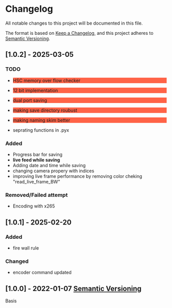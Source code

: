 <!--
## [Unreleased]

### Added

- v1.1 Brazilian Portuguese translation.


### Changed

- sth


### Removed 

-->

# Changelog

All notable changes to this project will be documented in this file.

The format is based on [Keep a Changelog](https://keepachangelog.com/en/1.1.0/),
and this project adheres to [Semantic Versioning](https://semver.org/spec/v2.0.0.html).


## [1.0.2] - 2025-03-05
### TODO
- <p style="background-color:tomato;"> HSC memory over flow checker </p>
- <p style="background-color:tomato;"> 12 bit implementation </p>
- <p style="background-color:tomato;"> dual port saving </p>
- <p style="background-color:tomato;"> making save directory roubust </p>
- <p style="background-color:tomato;"> making naming skim better </p>
- seprating functions in .pyx

### Added

- Progress bar for saving
- **live feed while saving**
- Adding date and time while saving
- changing camera propery with indices
- improving live frame performance by removing color cheking "read_live_frame_BW"

### Removed/Failed attempt
- Encoding with x265


## [1.0.1] - 2025-02-20

### Added
- fire wall rule

### Changed
- encoder command updated


## [1.0.0] - 2022-01-07 [Semantic Versioning](https://gitlab.com/icm-institute/renier/pyphotron)
Basis